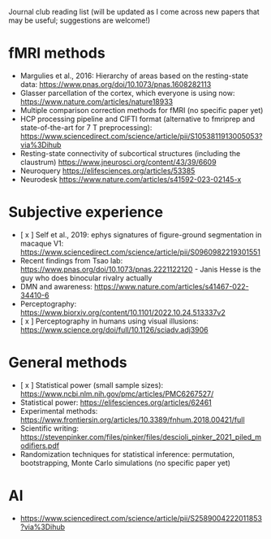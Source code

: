 Journal club reading list (will be updated as I come across new papers that may be useful; suggestions are welcome!)
# fMRI methods
- Margulies et al., 2016: Hierarchy of areas based on the resting-state data: https://www.pnas.org/doi/10.1073/pnas.1608282113
- Glasser parcellation of the cortex, which everyone is using now: https://www.nature.com/articles/nature18933
- Multiple comparison correction methods for fMRI (no specific paper yet)
- HCP processing pipeline and CIFTI format (alternative to fmriprep and state-of-the-art for 7 T preprocessing): https://www.sciencedirect.com/science/article/pii/S1053811913005053?via%3Dihub
- Resting-state connectivity of subcortical structures (including the claustrum) https://www.jneurosci.org/content/43/39/6609
- Neuroquery https://elifesciences.org/articles/53385
- Neurodesk https://www.nature.com/articles/s41592-023-02145-x
# Subjective experience
- [ x ] Self et al., 2019: ephys signatures of figure-ground segmentation in macaque V1: https://www.sciencedirect.com/science/article/pii/S0960982219301551
- Recent findings from Tsao lab: https://www.pnas.org/doi/10.1073/pnas.2221122120 - Janis Hesse is the guy who does binocular rivalry actually
- DMN and awareness: https://www.nature.com/articles/s41467-022-34410-6
- Perceptography: https://www.biorxiv.org/content/10.1101/2022.10.24.513337v2
- [ x ] Perceptography in humans using visual illusions: https://www.science.org/doi/full/10.1126/sciadv.adj3906
# General methods
- [ x ] Statistical power (small sample sizes): https://www.ncbi.nlm.nih.gov/pmc/articles/PMC6267527/
- Statistical power: https://elifesciences.org/articles/62461
- Experimental methods: https://www.frontiersin.org/articles/10.3389/fnhum.2018.00421/full
- Scientific writing: https://stevenpinker.com/files/pinker/files/descioli_pinker_2021_piled_modifiers.pdf
- Randomization techniques for statistical inference: permutation, bootstrapping, Monte Carlo simulations (no specific paper yet)
# AI
- https://www.sciencedirect.com/science/article/pii/S2589004222011853?via%3Dihub
